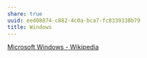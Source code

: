 ```yaml
---
share: true
uuid: eed08874-c882-4c0a-bca7-fc8339338b79
title: Windows
---
```

[Microsoft Windows - Wikipedia](https://en.wikipedia.org/wiki/Microsoft_Windows)